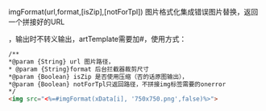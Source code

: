 imgFormat\(url,format,\[isZip\],\[notForTpl\]\)   图片格式化集成错误图片替换，返回一个拼接好的URL

，输出时不转义输出，artTemplate需要加\#，使用方式：



```html
/**
*@param {String} url 图片路径， 
* @param {String}format 后台拦截器裁剪尺寸 
*@param {Boolean} isZip 是否使用压缩（否的话原图输出），
*@param {Boolean} notForTpl只返回路径，不拼接img标签需要的onerror
*/
<img src="<%=#imgFormat(xData[i], '750x750.png',false)%>">
```





